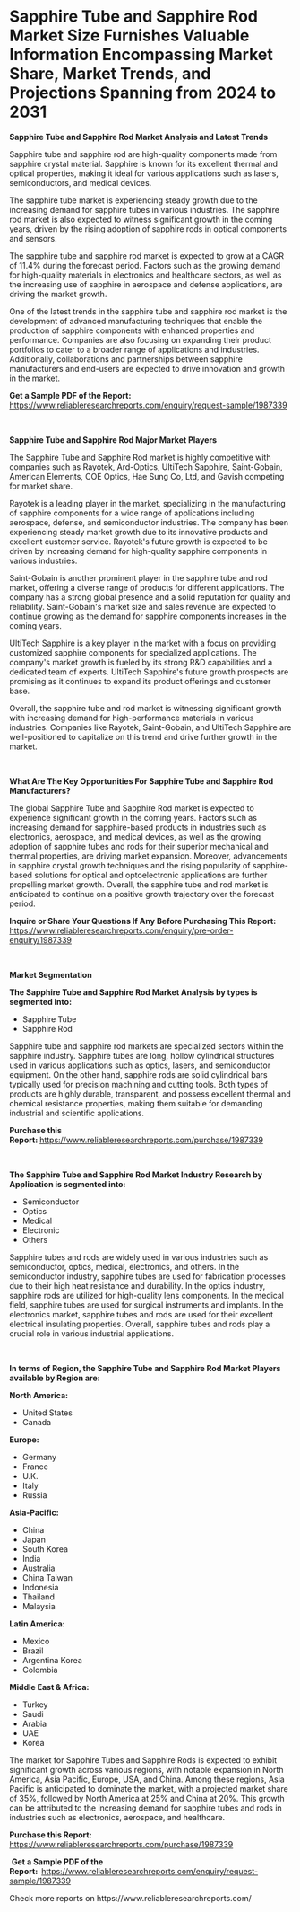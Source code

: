 <p><h1>Sapphire Tube and Sapphire Rod Market Size Furnishes Valuable Information Encompassing Market Share, Market Trends, and Projections Spanning from 2024 to 2031</h1></p><p><strong>Sapphire Tube and Sapphire Rod Market Analysis and Latest Trends</strong></p>
<p><p>Sapphire tube and sapphire rod are high-quality components made from sapphire crystal material. Sapphire is known for its excellent thermal and optical properties, making it ideal for various applications such as lasers, semiconductors, and medical devices.</p><p>The sapphire tube market is experiencing steady growth due to the increasing demand for sapphire tubes in various industries. The sapphire rod market is also expected to witness significant growth in the coming years, driven by the rising adoption of sapphire rods in optical components and sensors.</p><p>The sapphire tube and sapphire rod market is expected to grow at a CAGR of 11.4% during the forecast period. Factors such as the growing demand for high-quality materials in electronics and healthcare sectors, as well as the increasing use of sapphire in aerospace and defense applications, are driving the market growth.</p><p>One of the latest trends in the sapphire tube and sapphire rod market is the development of advanced manufacturing techniques that enable the production of sapphire components with enhanced properties and performance. Companies are also focusing on expanding their product portfolios to cater to a broader range of applications and industries. Additionally, collaborations and partnerships between sapphire manufacturers and end-users are expected to drive innovation and growth in the market.</p></p>
<p><strong>Get a Sample PDF of the Report:&nbsp;</strong> <a href="https://www.reliableresearchreports.com/enquiry/request-sample/1987339">https://www.reliableresearchreports.com/enquiry/request-sample/1987339</a></p>
<p>&nbsp;</p>
<p><strong>Sapphire Tube and Sapphire Rod Major Market Players</strong></p>
<p><p>The Sapphire Tube and Sapphire Rod market is highly competitive with companies such as Rayotek, Ard-Optics, UltiTech Sapphire, Saint-Gobain, American Elements, COE Optics, Hae Sung Co, Ltd, and Gavish competing for market share. </p><p>Rayotek is a leading player in the market, specializing in the manufacturing of sapphire components for a wide range of applications including aerospace, defense, and semiconductor industries. The company has been experiencing steady market growth due to its innovative products and excellent customer service. Rayotek's future growth is expected to be driven by increasing demand for high-quality sapphire components in various industries.</p><p>Saint-Gobain is another prominent player in the sapphire tube and rod market, offering a diverse range of products for different applications. The company has a strong global presence and a solid reputation for quality and reliability. Saint-Gobain's market size and sales revenue are expected to continue growing as the demand for sapphire components increases in the coming years.</p><p>UltiTech Sapphire is a key player in the market with a focus on providing customized sapphire components for specialized applications. The company's market growth is fueled by its strong R&D capabilities and a dedicated team of experts. UltiTech Sapphire's future growth prospects are promising as it continues to expand its product offerings and customer base.</p><p>Overall, the sapphire tube and rod market is witnessing significant growth with increasing demand for high-performance materials in various industries. Companies like Rayotek, Saint-Gobain, and UltiTech Sapphire are well-positioned to capitalize on this trend and drive further growth in the market.</p></p>
<p>&nbsp;</p>
<p><strong>What Are The Key Opportunities For Sapphire Tube and Sapphire Rod Manufacturers?</strong></p>
<p><p>The global Sapphire Tube and Sapphire Rod market is expected to experience significant growth in the coming years. Factors such as increasing demand for sapphire-based products in industries such as electronics, aerospace, and medical devices, as well as the growing adoption of sapphire tubes and rods for their superior mechanical and thermal properties, are driving market expansion. Moreover, advancements in sapphire crystal growth techniques and the rising popularity of sapphire-based solutions for optical and optoelectronic applications are further propelling market growth. Overall, the sapphire tube and rod market is anticipated to continue on a positive growth trajectory over the forecast period.</p></p>
<p><strong>Inquire or Share Your Questions If Any Before Purchasing This Report:</strong> <a href="https://www.reliableresearchreports.com/enquiry/pre-order-enquiry/1987339">https://www.reliableresearchreports.com/enquiry/pre-order-enquiry/1987339</a></p>
<p>&nbsp;</p>
<p><strong>Market Segmentation</strong></p>
<p><strong>The Sapphire Tube and Sapphire Rod Market Analysis by types is segmented into:</strong></p>
<p><ul><li>Sapphire Tube</li><li>Sapphire Rod</li></ul></p>
<p><p>Sapphire tube and sapphire rod markets are specialized sectors within the sapphire industry. Sapphire tubes are long, hollow cylindrical structures used in various applications such as optics, lasers, and semiconductor equipment. On the other hand, sapphire rods are solid cylindrical bars typically used for precision machining and cutting tools. Both types of products are highly durable, transparent, and possess excellent thermal and chemical resistance properties, making them suitable for demanding industrial and scientific applications.</p></p>
<p><strong>Purchase this Report:&nbsp;</strong><a href="https://www.reliableresearchreports.com/purchase/1987339">https://www.reliableresearchreports.com/purchase/1987339</a></p>
<p>&nbsp;</p>
<p><strong>The Sapphire Tube and Sapphire Rod Market Industry Research by Application is segmented into:</strong></p>
<p><ul><li>Semiconductor</li><li>Optics</li><li>Medical</li><li>Electronic</li><li>Others</li></ul></p>
<p><p>Sapphire tubes and rods are widely used in various industries such as semiconductor, optics, medical, electronics, and others. In the semiconductor industry, sapphire tubes are used for fabrication processes due to their high heat resistance and durability. In the optics industry, sapphire rods are utilized for high-quality lens components. In the medical field, sapphire tubes are used for surgical instruments and implants. In the electronics market, sapphire tubes and rods are used for their excellent electrical insulating properties. Overall, sapphire tubes and rods play a crucial role in various industrial applications.</p></p>
<p>&nbsp;</p>
<p><strong>In terms of Region, the Sapphire Tube and Sapphire Rod Market Players available by Region are:</strong></p>
<p>
    <p> <strong> North America: </strong>
        <ul>
            <li>United States</li>
            <li>Canada</li>
        </ul>
        </p> 
    <p> <strong> Europe: </strong>
        <ul>
            <li>Germany</li>
            <li>France</li>
            <li>U.K.</li>
            <li>Italy</li>
            <li>Russia</li>
        </ul>
        </p> 
    <p> <strong> Asia-Pacific: </strong>
        <ul>
            <li>China</li>
            <li>Japan</li>
            <li>South Korea</li>
            <li>India</li>
            <li>Australia</li>
            <li>China Taiwan</li>
            <li>Indonesia</li>
            <li>Thailand</li>
            <li>Malaysia</li>
        </ul>
        </p> 
    <p> <strong> Latin America: </strong>
        <ul>
            <li>Mexico</li>
            <li>Brazil</li>
            <li>Argentina Korea</li>
            <li>Colombia</li>
        </ul>
        </p> 
    <p> <strong> Middle East & Africa: </strong>
        <ul>
            <li>Turkey</li>
            <li>Saudi</li>
            <li>Arabia</li>
            <li>UAE</li>
            <li>Korea</li>
        </ul>
    </p>
    </p>
<p><p>The market for Sapphire Tubes and Sapphire Rods is expected to exhibit significant growth across various regions, with notable expansion in North America, Asia Pacific, Europe, USA, and China. Among these regions, Asia Pacific is anticipated to dominate the market, with a projected market share of 35%, followed by North America at 25% and China at 20%. This growth can be attributed to the increasing demand for sapphire tubes and rods in industries such as electronics, aerospace, and healthcare.</p></p>
<p><strong>Purchase this Report: </strong><a href="https://www.reliableresearchreports.com/purchase/1987339">https://www.reliableresearchreports.com/purchase/1987339</a></p>
<p>&nbsp;<strong>Get a Sample PDF of the Report:&nbsp;&nbsp;</strong><a href="https://www.reliableresearchreports.com/enquiry/request-sample/1987339">https://www.reliableresearchreports.com/enquiry/request-sample/1987339</a></p>
<p><strong></strong></p>
<p>Check more reports on https://www.reliableresearchreports.com/</p>